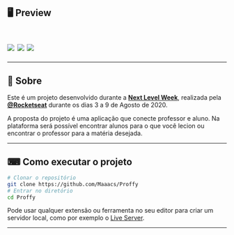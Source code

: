 ## 🖥 Preview

<h1>
  <img src="https://ik.imagekit.io/Maaacs/Proffy/inicial_WcWxo2KS2.png">
  <img src="https://ik.imagekit.io/Maaacs/Proffy/Estudar_cCRWy_pWa6.png">
  <img src="https://ik.imagekit.io/Maaacs/Proffy/Dar_aulas_AKRYFiUz6.png">
</h1>

---

## 📖 Sobre

Este é um projeto desenvolvido durante a **[Next Level Week](https://nextlevelweek.com/)**, realizada pela **[@Rocketseat](https://github.com/Rocketseat)** durante os dias 3 a 9 de Agosto de 2020.

A proposta do projeto é uma aplicação que conecte professor e aluno. Na plataforma será possível encontrar alunos para o que você lecion ou encontrar o professor para a matéria desejada.

---


## ⌨ Como executar o projeto

```bash
# Clonar o repositório
git clone https://github.com/Maaacs/Proffy
# Entrar no diretório
cd Proffy
```

Pode usar qualquer extensão ou ferramenta no seu editor para criar um servidor local, como por exemplo o [Live Server](https:/marketplace.visualstudio.com/items?itemName=ritwickdey.LiveServer).

---
